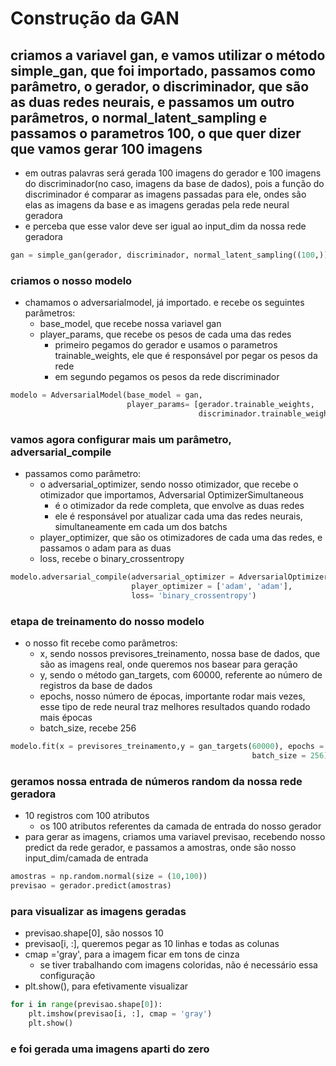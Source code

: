 # Construção da GAN

## criamos a variavel gan, e vamos utilizar o método simple_gan, que foi importado, passamos como parâmetro, o gerador, o discriminador, que são as duas redes neurais, e passamos um outro parâmetros, o normal_latent_sampling e passamos o parametros 100, o que quer dizer que vamos gerar 100 imagens

- em outras palavras será gerada 100 imagens do gerador e 100 imagens do discriminador(no caso, imagens da base de dados), pois a função do discriminador é comparar as imagens passadas para ele, ondes são elas as imagens da base e as imagens geradas pela rede neural geradora
- e perceba que esse valor deve ser igual ao input_dim da nossa rede geradora

```python
gan = simple_gan(gerador, discriminador, normal_latent_sampling((100,)))
```

### criamos o nosso modelo

- chamamos o adversarialmodel, já importado. e recebe os seguintes parâmetros:
  - base_model, que recebe nossa variavel gan
  - player_params, que recebe os pesos de cada uma das redes
    - primeiro pegamos do gerador e usamos o parametros trainable_weights, ele que é responsável por pegar os pesos da rede
    - em segundo pegamos os pesos da rede discriminador

```python
modelo = AdversarialModel(base_model = gan,
                          player_params= [gerador.trainable_weights,
                                          discriminador.trainable_weights])
```

### vamos agora configurar mais um parâmetro, adversarial_compile

- passamos como parâmetro:
  - o adversarial_optimizer, sendo nosso otimizador, que recebe o otimizador que importamos, Adversarial OptimizerSimultaneous
    - é o otimizador da rede completa, que envolve as duas redes
    - ele é responsável por atualizar cada uma das redes neurais, simultaneamente em cada um dos batchs
  - player_optimizer, que são os otimizadores de cada uma das redes, e passamos o adam para as duas
  - loss, recebe o binary_crossentropy

```python
modelo.adversarial_compile(adversarial_optimizer = AdversarialOptimizerSimultaneous,
                           player_optimizer = ['adam', 'adam'],
                           loss= 'binary_crossentropy')
```

### etapa de treinamento do nosso modelo

- o nosso fit recebe como parâmetros:
  - x, sendo nossos previsores_treinamento, nossa base de dados, que são as imagens real, onde queremos nos basear para geração
  - y, sendo o método gan_targets, com 60000, referente ao número de registros da base de dados
  - epochs, nosso número de épocas, importante rodar mais vezes, esse tipo de rede neural traz melhores resultados quando rodado mais épocas
  - batch_size, recebe 256

```python
modelo.fit(x = previsores_treinamento,y = gan_targets(60000), epochs = 100,
                                                      batch_size = 256)
```

### geramos nossa entrada de números random da nossa rede geradora

- 10 registros com 100 atributos
  - os 100 atributos referentes da camada de entrada do nosso gerador
- para gerar as imagens, criamos uma variavel previsao, recebendo nosso predict da rede gerador, e passamos a amostras, onde são nosso input_dim/camada de entrada

```python
amostras = np.random.normal(size = (10,100))
previsao = gerador.predict(amostras)
```

### para visualizar as imagens geradas

- previsao.shape[0], são nossos 10
- previsao[i, :], queremos pegar as 10 linhas e todas as colunas
- cmap ='gray', para a imagem ficar em tons de cinza
  - se tiver trabalhando com imagens coloridas, não é necessário essa configuração
- plt.show(), para efetivamente visualizar

```python
for i in range(previsao.shape[0]):
    plt.imshow(previsao[i, :], cmap = 'gray')
    plt.show()
```

### e foi gerada uma imagens aparti do zero
